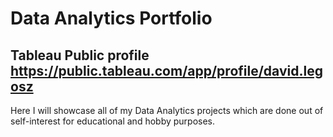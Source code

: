 # Data Analytics Portfolio
## Tableau Public profile https://public.tableau.com/app/profile/david.legosz

Here I will showcase all of my Data Analytics projects which are done out of self-interest for educational and hobby purposes. 


